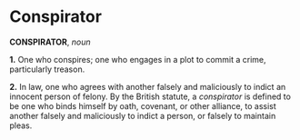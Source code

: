 # Conspirator

**CONSPIRATOR**, _noun_

**1.** One who conspires; one who engages in a plot to commit a crime, particularly treason.

**2.** In law, one who agrees with another falsely and maliciously to indict an innocent person of felony. By the British statute, a _conspirator_ is defined to be one who binds himself by oath, covenant, or other alliance, to assist another falsely and maliciously to indict a person, or falsely to maintain pleas.